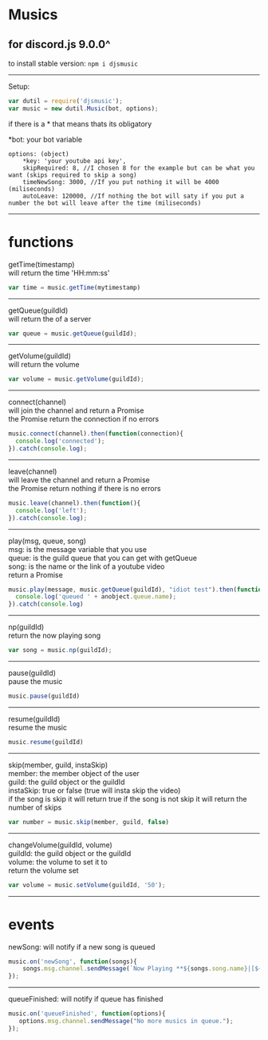 # Musics

## for discord.js 9.0.0^

to install stable version: `npm i djsmusic`<br>

---
Setup:

```js
var dutil = require('djsmusic');
var music = new dutil.Music(bot, options);
```
if there is a * that means thats its obligatory

*bot: your bot variable
```
options: (object)
    *key: 'your youtube api key',
    skipRequired: 8, //I chosen 8 for the example but can be what you want (skips required to skip a song)
    timeNewSong: 3000, //If you put nothing it will be 4000 (miliseconds)
    autoLeave: 120000, //If nothing the bot will saty if you put a number the bot will leave after the time (miliseconds)
```
---
# functions

getTime(timestamp)<br>
will return the time 'HH:mm:ss'
```js
var time = music.getTime(mytimestamp)
```

---
getQueue(guildId)<br>
will return the of a server
```js
var queue = music.getQueue(guildId);
```

---
getVolume(guildId)<br>
will return the volume
```js
var volume = music.getVolume(guildId);
```

---
connect(channel)<br>
will join the channel and return a Promise<br>
the Promise return the connection if no errors
```js
music.connect(channel).then(function(connection){
  console.log('connected');
}).catch(console.log);
```

---
leave(channel)<br>
will leave the channel and return a Promise<br>
the Promise return nothing if there is no errors
```js
music.leave(channel).then(function(){
  console.log('left');
}).catch(console.log);
```

---
play(msg, queue, song)<br>
msg: is the message variable that you use<br>
queue: is the guild queue that you can get with getQueue<br>
song: is the name or the link of a youtube video<br>
return a Promise
```js
music.play(message, music.getQueue(guildId), "idiot test").then(function(anobject){
  console.log('queued ' + anobject.queue.name);
}).catch(console.log)
```

---
np(guildId)<br>
return the now playing song
```js
var song = music.np(guildId);
```

---
pause(guildId)<br>
pause the music
```js
music.pause(guildId)
```

---
resume(guildId)<br>
resume the music
```js
music.resume(guildId)
```

---
skip(member, guild, instaSkip)<br>
member: the member object of the user<br>
guild: the guild object or the guildId<br>
instaSkip: true or false (true will insta skip the video)<br>
if the song is skip it will return true if the song is not skip it will return the number of skips
```js
var number = music.skip(member, guild, false)
```

---
changeVolume(guildId, volume)<br>
guildId: the guild object or the guildId<br>
volume: the volume to set it to<br>
return the volume set
```js
var volume = music.setVolume(guildId, '50');
```

---
# events

newSong:
will notify if a new song is queued
```js
music.on('newSong', function(songs){
    songs.msg.channel.sendMessage(`Now Playing **${songs.song.name}|[${songs.song.duration}]**|by ***${songs.song.requester}***`);
});
```

---
queueFinished:
will notify if queue has finished
```js
music.on('queueFinished', function(options){
   options.msg.channel.sendMessage("No more musics in queue."); 
});
```
